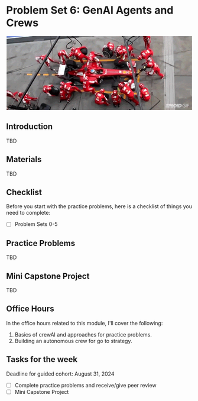 # Problem Set 6: GenAI Agents and Crews

<div align="center">
    <img src="../images/f1.gif" height="200">
</div>

## Introduction

TBD

## Materials

TBD

## Checklist

Before you start with the practice problems, here is a checklist of things you need to complete:
- [ ] Problem Sets 0-5

## Practice Problems

TBD

## Mini Capstone Project

TBD

## Office Hours

In the office hours related to this module, I'll cover the following:
1. Basics of crewAI and approaches for practice problems.
2. Building an autonomous crew for go to strategy.

## Tasks for the week

Deadline for guided cohort: August 31, 2024

- [ ] Complete practice problems and receive/give peer review
- [ ] Mini Capstone Project